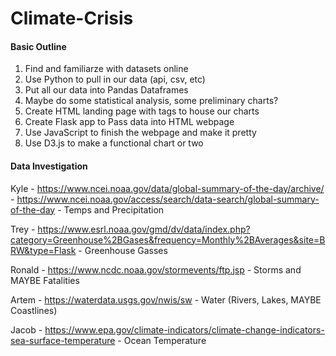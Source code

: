 # Climate-Crisis

#### Basic Outline
1) Find and familiarze with datasets online
2) Use Python to pull in our data (api, csv, etc)
3) Put all our data into Pandas Dataframes
4) Maybe do some statistical analysis, some preliminary charts?
5) Create HTML landing page with tags to house our charts
6) Create Flask app to Pass data into HTML webpage
7) Use JavaScript to finish the webpage and make it pretty
8) Use D3.js to make a functional chart or two


#### Data Investigation

Kyle - https://www.ncei.noaa.gov/data/global-summary-of-the-day/archive/
     - https://www.ncei.noaa.gov/access/search/data-search/global-summary-of-the-day
     - Temps and Precipitation

Trey - https://www.esrl.noaa.gov/gmd/dv/data/index.php?category=Greenhouse%2BGases&frequency=Monthly%2BAverages&site=BRW&type=Flask
     - Greenhouse Gasses

Ronald - https://www.ncdc.noaa.gov/stormevents/ftp.jsp
     - Storms and MAYBE Fatalities

Artem - https://waterdata.usgs.gov/nwis/sw
     - Water (Rivers, Lakes, MAYBE Coastlines)

Jacob - https://www.epa.gov/climate-indicators/climate-change-indicators-sea-surface-temperature
      - Ocean Temperature
